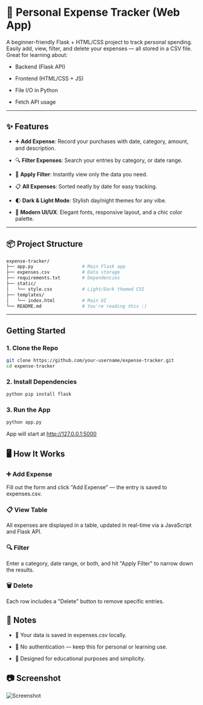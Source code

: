 # 💸 Personal Expense Tracker (Web App)

A beginner-friendly Flask + HTML/CSS project to track personal spending. Easily add, view, filter, and delete your expenses — all stored in a CSV file. Great for learning about:

- Backend (Flask API)
  
- Frontend (HTML/CSS + JS)
  
- File I/O in Python
  
- Fetch API usage

---
## ✨ Features

- ➕ **Add Expense**: Record your purchases with date, category, amount, and description.
  
- 🔍 **Filter Expenses**: Search your entries by category, or date range.
  
- 📂 **Apply Filter**: Instantly view only the data you need.
  
- 📋 **All Expenses**: Sorted neatly by date for easy tracking.
  
- 🌓 **Dark & Light Mode**: Stylish day/night themes for any vibe.
  
- 🎨 **Modern UI/UX**: Elegant fonts, responsive layout, and a chic color palette.

---

## 📦 Project Structure

```bash
expense-tracker/
├── app.py                  # Main Flask app
├── expenses.csv            # Data storage
├── requirements.txt        # Dependencies
├── static/
│   └── style.css           # Light/Dark themed CSS
├── templates/
│   └── index.html          # Main UI
└── README.md               # You're reading this :)
```

---

## Getting Started

### 1. Clone the Repo

```bash
git clone https://github.com/your-username/expense-tracker.git
cd expense-tracker
```

### 2. Install Dependencies

```bash
python pip install flask
```
### 3. Run the App

```bash
python app.py
```
App will start at http://127.0.0.1:5000

## 🖥️ How It Works
### ➕ Add Expense
Fill out the form and click "Add Expense" — the entry is saved to expenses.csv.

### 📋 View Table
All expenses are displayed in a table, updated in real-time via a JavaScript and Flask API.

### 🔍 Filter
Enter a category, date range, or both, and hit "Apply Filter" to narrow down the results.

### 🗑️ Delete
Each row includes a "Delete" button to remove specific entries.

## 📌 Notes
- 💾 Your data is saved in expenses.csv locally.

- 🛑 No authentication — keep this for personal or learning use.

- 🧠 Designed for educational purposes and simplicity.

## 📷 Screenshot

![Screenshot](https://github.com/user-attachments/assets/99741fc9-07fa-4ad2-9eb6-549a5e38ba31)

